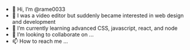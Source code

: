 - 👋 Hi, I’m @rame0033
- 👀 I was a video editor but suddenly became interested in web design and development
- 🌱 I’m currently learning advanced CSS, javascript, react, and node
- 💞️ I’m looking to collaborate on ...
- 📫 How to reach me ...

<!---
rame0033/rame0033 is a ✨ special ✨ repository because its `README.md` (this file) appears on your GitHub profile.
You can click the Preview link to take a look at your changes.
--->
